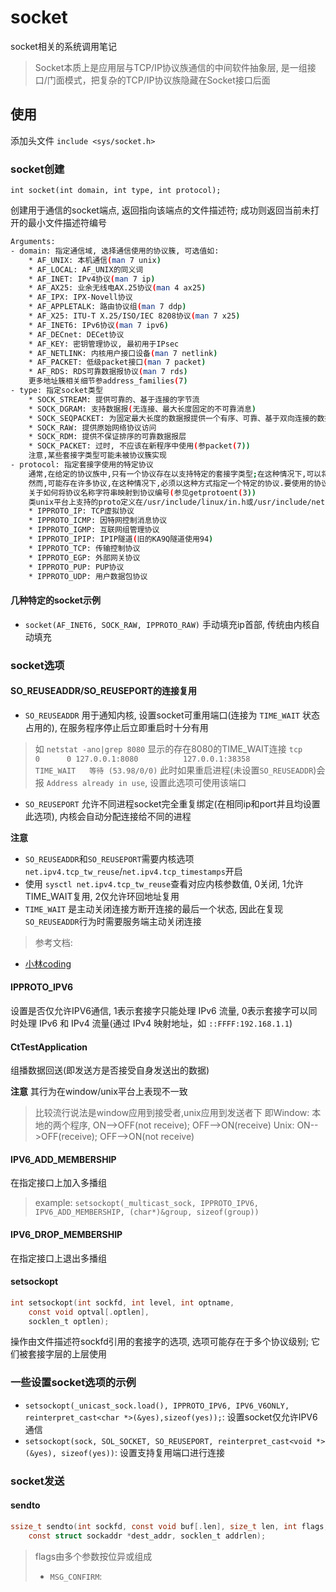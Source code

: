 # socket
socket相关的系统调用笔记

> Socket本质上是应用层与TCP/IP协议族通信的中间软件抽象层, 是一组接口/门面模式，把复杂的TCP/IP协议族隐藏在Socket接口后面

## 使用

添加头文件 `include <sys/socket.h>`

### socket创建

`int socket(int domain, int type, int protocol);`

创建用于通信的socket端点, 返回指向该端点的文件描述符; 成功则返回当前未打开的最小文件描述符编号
```sh
Arguments:
- domain: 指定通信域, 选择通信使用的协议簇, 可选值如:
    * AF_UNIX: 本机通信(man 7 unix)
    * AF_LOCAL: AF_UNIX的同义词
    * AF_INET: IPv4协议(man 7 ip)
    * AF_AX25: 业余无线电AX.25协议(man 4 ax25)
    * AF_IPX: IPX-Novell协议
    * AF_APPLETALK: 路由协议组(man 7 ddp)
    * AF_X25: ITU-T X.25/ISO/IEC 8208协议(man 7 x25)
    * AF_INET6: IPv6协议(man 7 ipv6)
    * AF_DECnet: DECet协议
    * AF_KEY: 密钥管理协议, 最初用于IPsec
    * AF_NETLINK: 内核用户接口设备(man 7 netlink)
    * AF_PACKET: 低级packet接口(man 7 packet)
    * AF_RDS: RDS可靠数据报协议(man 7 rds)
    更多地址簇相关细节参address_families(7)
- type: 指定socket类型
    * SOCK_STREAM: 提供可靠的、基于连接的字节流
    * SOCK_DGRAM: 支持数据报(无连接、最大长度固定的不可靠消息)
    * SOCK_SEQPACKET: 为固定最大长度的数据报提供一个有序、可靠、基于双向连接的数据传输路径,每次输入系统调用都要求使用者读取整个数据包
    * SOCK_RAW: 提供原始网络协议访问
    * SOCK_RDM: 提供不保证排序的可靠数据报层
    * SOCK_PACKET: 过时, 不应该在新程序中使用(参packet(7))
    注意,某些套接字类型可能未被协议簇实现
- protocol: 指定套接字使用的特定协议
    通常,在给定的协议族中,只有一个协议存在以支持特定的套接字类型;在这种情况下,可以将protocol指定为0
    然而,可能存在许多协议,在这种情况下,必须以这种方式指定一个特定的协议.要使用的协议号特定于要在其中进行通信的domain(参protocols(5))
    关于如何将协议名称字符串映射到协议编号(参见getprotoent(3))
    类unix平台上支持的proto定义在/usr/include/linux/in.h或/usr/include/netinet/in.h中, 部分示例如下:
    * IPPROTO_IP: TCP虚拟协议
    * IPPROTO_ICMP: 因特网控制消息协议
    * IPPROTO_IGMP: 互联网组管理协议
    * IPPROTO_IPIP: IPIP隧道(旧的KA9Q隧道使用94)
    * IPPROTO_TCP: 传输控制协议
    * IPPROTO_EGP: 外部网关协议
    * IPPROTO_PUP: PUP协议
    * IPPROTO_UDP: 用户数据包协议
```

#### 几种特定的socket示例

- `socket(AF_INET6, SOCK_RAW, IPPROTO_RAW)` 手动填充ip首部, 传统由内核自动填充

### socket选项

#### SO_REUSEADDR/SO_REUSEPORT的连接复用

- `SO_REUSEADDR` 用于通知内核, 设置socket可重用端口(连接为 `TIME_WAIT` 状态占用的), 在服务程序停止后立即重启时十分有用
> 如 `netstat -ano|grep 8080` 显示的存在8080的TIME_WAIT连接
`tcp        0      0 127.0.0.1:8080          127.0.0.1:38358         TIME_WAIT   等待 (53.98/0/0)`
> 此时如果重启进程(未设置`SO_REUSEADDR`)会报 `Address already in use`, 设置此选项可使用该端口
- `SO_REUSEPORT` 允许不同进程socket完全重复绑定(在相同ip和port并且均设置此选项), 内核会自动分配连接给不同的进程

**注意** 
- `SO_REUSEADDR`和`SO_REUSEPORT`需要内核选项`net.ipv4.tcp_tw_reuse`/`net.ipv4.tcp_timestamps`开启
- 使用 `sysctl net.ipv4.tcp_tw_reuse`查看对应内核参数值, 0关闭, 1允许TIME_WAIT复用, 2仅允许环回地址复用
- `TIME_WAIT` 是主动关闭连接方断开连接的最后一个状态, 因此在复现`SO_REUSEADDR`行为时需要服务端主动关闭连接

> 参考文档:
- [小林coding](https://zhuanlan.zhihu.com/p/450296852)

#### IPPROTO_IPV6

设置是否仅允许IPV6通信, 1表示套接字只能处理 IPv6 流量, 0表示套接字可以同时处理 IPv6 和 IPv4 流量(通过 IPv4 映射地址，如 `::FFFF:192.168.1.1`)

#### CtTestApplication

组播数据回送(即发送方是否接受自身发送出的数据)

**注意** 其行为在window/unix平台上表现不一致
> 比较流行说法是window应用到接受者,unix应用到发送者下
> 即Window: 本地的两个程序, ON-->OFF(not receive); OFF-->ON(receive)
> Unix: ON-->OFF(receive); OFF-->ON(not receive)

#### IPV6_ADD_MEMBERSHIP

在指定接口上加入多播组

> example:
`setsockopt(_multicast_sock, IPPROTO_IPV6, IPV6_ADD_MEMBERSHIP, (char*)&group, sizeof(group))`

#### IPV6_DROP_MEMBERSHIP
在指定接口上退出多播组

#### setsockopt
```c
int setsockopt(int sockfd, int level, int optname,
    const void optval[.optlen],
    socklen_t optlen);
``` 

操作由文件描述符sockfd引用的套接字的选项, 选项可能存在于多个协议级别; 它们被套接字层的上层使用

### 一些设置socket选项的示例

- `setsockopt(_unicast_sock.load(), IPPROTO_IPV6, IPV6_V6ONLY, reinterpret_cast<char *>(&yes),sizeof(yes));`: 设置socket仅允许IPV6通信
- `setsockopt(sock, SOL_SOCKET, SO_REUSEPORT, reinterpret_cast<void *>(&yes), sizeof(yes))`: 设置支持复用端口进行连接

### socket发送

#### sendto

```c
ssize_t sendto(int sockfd, const void buf[.len], size_t len, int flags,
    const struct sockaddr *dest_addr, socklen_t addrlen);
```

> flags由多个参数按位异或组成
> - `MSG_CONFIRM`: